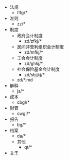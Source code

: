  - 法规
    - flfg/*
  - 准则
    - zz/*
  - 制度
      - 政府会计制度
        - zd/zfkj/*
      - 民间非营利组织会计制度
        - zd/mfkj/*
      - 工会会计制度
        - zd/ghkj/*
      - 社会保险基金会计制度
        - zd/sbjjkj/*
    - zd/*.md
  - 解释
    - js/*
  - 成本
    - cbgl/*
  - 财管
    - cwgl/*
  - 报告
    - bg/*
- 档案
    - da/*
  - 其他
    - qt/*
- [关于](README.md)

